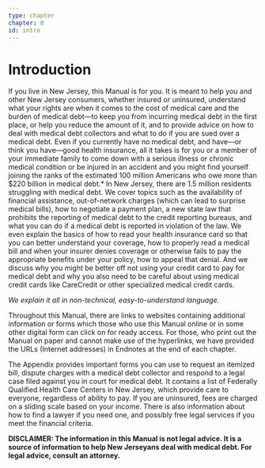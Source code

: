 ```yaml
---
type: chapter
chapter: 0
id: intro
---
```


# Introduction

If you live in New Jersey, this Manual is for you. It
is meant to help you and other New Jersey consumers,
whether insured or uninsured, understand what your
rights are when it comes to the cost of medical care and
the burden of medical debt—to keep you from incurring
medical debt in the first place, or help you reduce the
amount of it, and to provide advice on how to deal with
medical debt collectors and what to do if you are sued
over a medical debt.
Even if you currently have no medical debt, and
have—or think you have—good health insurance, all it
takes is for you or a member of your immediate family
to come down with a serious illness or chronic medical
condition or be injured in an accident and you might find
yourself joining the ranks of the estimated 100 million
Americans who owe more than $220 billion in medical
debt.\* In New Jersey, there are 1.5 million residents
struggling with medical debt.
We cover topics such as the availability of financial assistance, out-of-network charges
(which can lead to surprise medical bills), how to negotiate a payment plan, a new state law that
prohibits the reporting of medical debt to the credit reporting bureaus, and what you can do if a
medical debt is reported in violation of the law. We even explain the basics of how to read your
health insurance card so that you can better understand your coverage, how to properly read
a medical bill and when your insurer denies coverage or otherwise fails to pay the appropriate
benefits under your policy, how to appeal that denial. And we discuss why you might be better
off not using your credit card to pay for medical debt and why you also need to be careful about
using medical credit cards like CareCredit or other specialized medical credit cards.

_We explain it all in non-technical, easy-to-understand language._

Throughout this Manual, there are links to websites containing additional information or
forms which those who use this Manual online or in some other digital form can click on for ready
access. For those, who print out the Manual on paper and cannot make use of the hyperlinks, we
have provided the URLs (Internet addresses) in Endnotes at the end of each chapter.

The Appendix provides important forms you can
use to request an itemized bill, dispute charges with a
medical debt collector and respond to a legal case filed
against you in court for medical debt. It contains a list of
Federally Qualified Health Care Centers in New Jersey,
which provide care to everyone, regardless of ability to
pay. If you are uninsured, fees are charged on a sliding
scale based on your income. There is also information
about how to find a lawyer if you need one, and possibly
free legal services if you meet the financial criteria.

**DISCLAIMER: The information in this Manual is not legal advice. It is a source of information to help New Jerseyans deal with medical debt. For legal advice, consult an attorney.**
